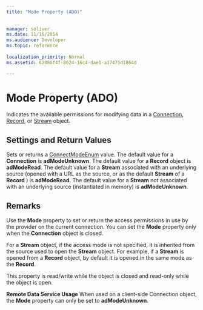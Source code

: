```yaml
---
title: "Mode Property (ADO)"
 
 
manager: soliver
ms.date: 11/16/2014
ms.audience: Developer
ms.topic: reference
  
localization_priority: Normal
ms.assetid: 62086f4f-8624-16c4-dae1-a17475d1864d

---
```


# Mode Property (ADO)

Indicates the available permissions for modifying data in a [Connection](connection-object-ado.md), [Record](record-object-ado.md), or [Stream](stream-object-ado.md) object. 
  
## Settings and Return Values

Sets or returns a [ConnectModeEnum](connectmodeenum.md) value. The default value for a **Connection** is **adModeUnknown**. The default value for a **Record** object is **adModeRead**. The default value for a **Stream** associated with an underlying source (opened with a URL as the source, or as the default **Stream** of a **Record** ) is **adModeRead**. The default value for a **Stream** not associated with an underlying source (instantiated in memory) is **adModeUnknown**. 
  
## Remarks

Use the **Mode** property to set or return the access permissions in use by the provider on the current connection. You can set the **Mode** property only when the **Connection** object is closed. 
  
For a **Stream** object, if the access mode is not specified, it is inherited from the source used to open the **Stream** object. For example, if a **Stream** is opened from a **Record** object, by default it is opened in the same mode as the **Record**. 
  
This property is read/write while the object is closed and read-only while the object is open.
  
 **Remote Data Service Usage** When used on a client-side Connection object, the **Mode** property can only be set to **adModeUnknown**. 
  

